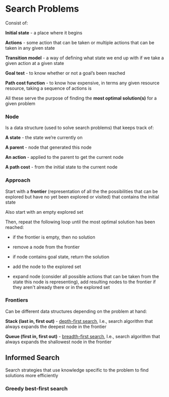 # Search Problems

Consist of:

**Initial state** - a place where it begins

**Actions** - some action that can be taken or multiple actions that can be taken in any given state

**Transition model** - a way of defining what state we end up with if we take a given action at a given state

**Goal test** - to know whether or not a goal’s been reached

**Path cost function** - to know how expensive, in terms any given resource resource, taking a sequence of actions is

All these serve the purpose of finding the **most optimal solution(s)** for a given problem


### Node

Is a data structure (used to solve search problems) that keeps track of:

**A state** - the state we’re currently on

**A parent** - node that generated this node

**An action** - applied to the parent to get the current node

**A path cost** - from the initial state to the current node


### Approach

Start with a **frontier** (representation of all the the possibilities that can be explored but have no yet been explored or visited) that contains the initial state

Also start with an empty explored set

Then, repeat the following loop until the most optimal solution has been reached:
- if the frontier is empty, then no solution
	
- remove a node from the frontier

- if node contains goal state, return the solution

- add the node to the explored set

- expand node (consider all possible actions that can be taken from the state this node is representing), add resulting nodes to the frontier if they aren't already there or in the explored set


### Frontiers

Can be different data structures depending on the problem at hand:

**Stack (last in, first out)** - <u>depth-first search</u>, I.e., search algorithm that always expands the deepest node in the frontier

**Queue (first in, first out)** - <u>breadth-first search</u>, I.e., search algorithm that always expands the shallowest node in the frontier


## Informed Search

Search strategies that use knowledge specific to the problem to find solutions more efficiently

### Greedy best-first search